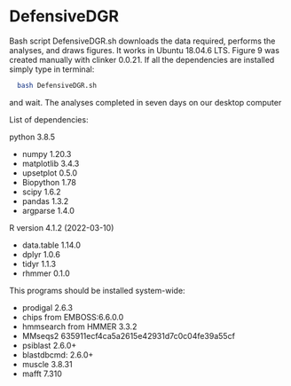 # DefensiveDGR
Bash script DefensiveDGR.sh downloads the data required, performs the analyses, and draws figures. It works in Ubuntu 18.04.6 LTS. Figure 9 was created manually with clinker 0.0.21. If all the dependencies are installed simply type in terminal:
```sh
  bash DefensiveDGR.sh
  ```
and wait. The analyses completed in seven days on our desktop computer

List of dependencies:

python 3.8.5
* numpy 1.20.3
* matplotlib 3.4.3
* upsetplot 0.5.0
* Biopython 1.78
* scipy 1.6.2
* pandas 1.3.2
* argparse 1.4.0

R version 4.1.2 (2022-03-10)
* data.table 1.14.0
* dplyr 1.0.6
* tidyr 1.1.3
* rhmmer 0.1.0

This programs should be installed system-wide:

* prodigal 2.6.3
* chips from EMBOSS:6.6.0.0
* hmmsearch from HMMER 3.3.2
* MMseqs2 635911ecf4ca5a2615e42931d7c0c04fe39a55cf
* psiblast 2.6.0+
* blastdbcmd: 2.6.0+
* muscle 3.8.31
* mafft 7.310

